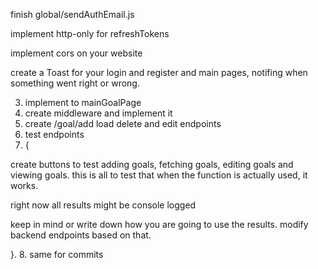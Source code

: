 

finish global/sendAuthEmail.js

implement http-only for refreshTokens

implement cors on your website

create a Toast for your login and register  and main pages, notifing when something went right or wrong. 




3. implement to mainGoalPage
4. create middleware and implement it
5. create /goal/add load delete and edit endpoints
6. test endpoints
7. {

  create buttons to test adding goals, fetching goals, editing goals and viewing goals. 
  this is all to test that when the function is actually used, it works. 

  right now all results might be console logged

  keep in mind or write down how you are going to use the results.
  modify backend endpoints based on that.

}.
8. same for commits



